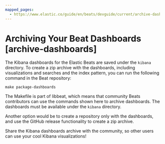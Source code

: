 ```yaml
---
mapped_pages:
  - https://www.elastic.co/guide/en/beats/devguide/current/archive-dashboards.html
---
```


# Archiving Your Beat Dashboards [archive-dashboards]

The Kibana dashboards for the Elastic Beats are saved under the `kibana` directory. To create a zip archive with the dashboards, including visualizations and searches and the index pattern, you can run the following command in the Beat repository:

```shell
make package-dashboards
```

The Makefile is part of libbeat, which means that community Beats contributors can use the commands shown here to archive dashboards. The dashboards must be available under the `kibana` directory.

Another option would be to create a repository only with the dashboards, and use the GitHub release functionality to create a zip archive.

Share the Kibana dashboards archive with the community, so other users can use your cool Kibana visualizations!

